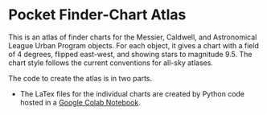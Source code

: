 # Pocket Finder-Chart Atlas

This is an atlas of finder charts for the Messier, Caldwell, and Astronomical League Urban Program objects. For each object, it gives a chart with a field of 4 degrees, flipped east-west, and showing stars to magnitude 9.5. The chart style follows the current conventions for all-sky atlases.

The code to create the atlas is in two parts. 

- The LaTex files for the individual charts are created by Python code hosted in a [Google Colab Notebook]().